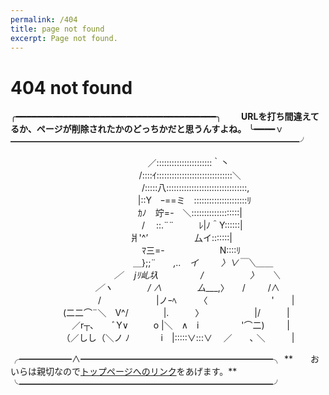 ```yaml
---
permalink: /404
title: page not found
excerpt: Page not found.
---
```


<style type="text/css" media="screen">
  .center-column{
    /* width:500px; */
  }
  .center-column h1 {
    font-size: 4em;
    line-height: 1;
    letter-spacing: -1px;
  }
  .center-column p {
      line-height: 1.5rem;
      white-space: pre;
    }
</style>

  <h1>404 not found</h1>

  <p>
╭━━━━━━━━━━━━━━━━━━━━━━━━━━━━━━━━━━━━━━╮
    <strong
      >　　URLを打ち間違えてるか、ページが削除されたかのどっちかだと思うんすよね。</strong
    >
╰━━━━ｖ━━━━━━━━━━━━━━━━━━━━━━━━━━━━━━━━━╯

　　　　　　　　　 　 　 　 　 　 ／::::::::::::::::::::::｀丶
　　　　　　　　 　 　 　 　 　 /::::ｲ::::::::::::::::::::::::::::::＼
　　　　　　　　　　　　　　　/:::::八::::::::::::::::::::::::::::::::,
　　　　　　　　　　　　　 　 |::Y　ｰ==ミ　:::::::::::::::::::::ﾘ
　　　　　　　　　　　　　 　 ｶﾉ　竚=-　＼:::::::::::::::::::|
　　　　　　　　　　　　　　　/　 ::.¨¨ 　 　 ﾚ|ﾉ＾Y::::::|
　　　　　　　 　 　 　 　 　 爿'^’　　　　　 厶イ:::::::|
　　　　　　　　　　　　　　　ﾏ三=-　　　　　　 N::::ﾘ
　　　　　　　　　　　　　　＿};;¨　　_,..　イ　 　 〉∨￣＼＿＿
　　　　　　　　　 　 　 ／　 jﾘ乢圦　　 　 　 /　　　　　 〉　　＼
　　　 　 　 　 　 　 ／ヽ　　　　/ ∧　　　　厶____,〉　　/　 　 /∧
　　　　　　　　　　/　　　　　　 |ノｰﾍ　 　 〈　　　　　　　 '　　|
　　　　　　(二二⌒¨＼　V^/　　　　|.　　　〉　　　　　　 |/　　　|
　　　　　　　／r┬､　　ﾞY∨ 　 　 o |＼　∧　i 　　　 　 '⌒二)　 　 |
　　　 　 　 （／しし（＼ノ ﾉ　 　 　i　|:::::∨:::∨  　／　　､ ＼　　　|
  </p>

╭━━━━━━∧━━━━━━━━━━━━━━━━━━━━━━╮
**　　おいらは親切なので[トップページへのリンク](https://www.google.com/search?q=トップページ)をあげます。**
╰━━━━━━━━━━━━━━━━━━━━━━━━━━━━━╯